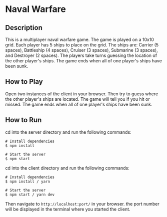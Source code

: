 # Naval Warfare

## Description

This is a multiplayer naval warfare game. The game is played on a 10x10 grid. Each player has 5 ships to place on the grid. The ships are: Carrier (5 spaces), Battleship (4 spaces), Cruiser (3 spaces), Submarine (3 spaces), and Destroyer (2 spaces). The players take turns guessing the location of the other player's ships. The game ends when all of one player's ships have been sunk.

## How to Play

Open two instances of the client in your browser. Then try to guess where the other
player's ships are located. The game will tell you if you hit or missed. The game ends when all of one player's ships have been sunk.

## How to Run

cd into the server directory and run the following commands:

```
# Install dependencies
$ npm install

# Start the server
$ npm start
```

cd into the client directory and run the following commands:

```
# Install dependencies
$ npm install / yarn

# Start the server
$ npm start / yarn dev
```

Then navigate to `http://localhost:port/` in your browser.
the port number will be displayed in the terminal where you started the client.
